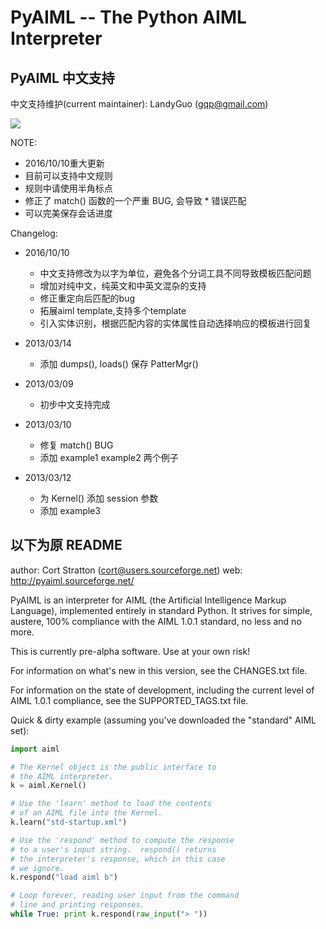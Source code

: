 # PyAIML -- The Python AIML Interpreter

## PyAIML 中文支持

中文支持维护(current maintainer): LandyGuo (gqp@gmail.com)

<img src="https://raw.github.com/andelf/PyAIML/master/screenshot.jpg" />

NOTE:

- 2016/10/10重大更新
- 目前可以支持中文规则
- 规则中请使用半角标点
- 修正了 match() 函数的一个严重 BUG, 会导致 * 错误匹配
- 可以完美保存会话进度

Changelog:

- 2016/10/10
  - 中文支持修改为以字为单位，避免各个分词工具不同导致模板匹配问题
  - 增加对纯中文，纯英文和中英文混杂的支持
  - 修正<srai>重定向后<star/>匹配的bug
  - 拓展aiml template,支持多个template
  - 引入实体识别，根据匹配内容的实体属性自动选择响应的模板进行回复

- 2013/03/14
  - 添加 dumps(), loads() 保存 PatterMgr() 
- 2013/03/09
  - 初步中文支持完成
- 2013/03/10
  - 修复 match() BUG
  - 添加 example1 example2 两个例子
- 2013/03/12
  - 为 Kernel() 添加 session 参数
  - 添加 example3



## 以下为原 README

author: Cort Stratton (cort@users.sourceforge.net)
web: http://pyaiml.sourceforge.net/

PyAIML is an interpreter for AIML (the Artificial Intelligence Markup
Language), implemented entirely in standard Python.  It strives for
simple, austere, 100% compliance with the AIML 1.0.1 standard, no less
and no more.

This is currently pre-alpha software.  Use at your
own risk!

For information on what's new in this version, see the
CHANGES.txt file.

For information on the state of development, including
the current level of AIML 1.0.1 compliance, see the
SUPPORTED_TAGS.txt file.

Quick & dirty example (assuming you've downloaded the
"standard" AIML set):

```python
import aiml

# The Kernel object is the public interface to
# the AIML interpreter.
k = aiml.Kernel()

# Use the 'learn' method to load the contents
# of an AIML file into the Kernel.
k.learn("std-startup.xml")

# Use the 'respond' method to compute the response
# to a user's input string.  respond() returns
# the interpreter's response, which in this case
# we ignore.
k.respond("load aiml b")

# Loop forever, reading user input from the command
# line and printing responses.
while True: print k.respond(raw_input("> "))
```
